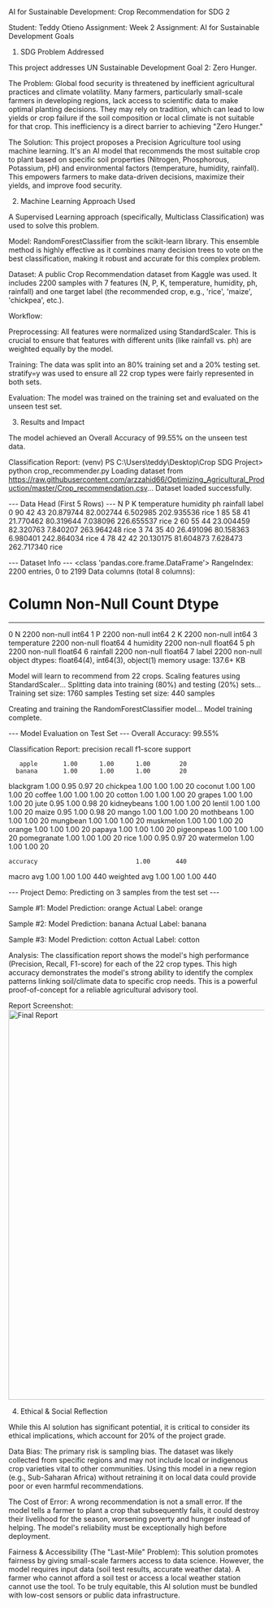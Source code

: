 AI for Sustainable Development: Crop Recommendation for SDG 2

Student: Teddy Otieno
Assignment: Week 2 Assignment: AI for Sustainable Development Goals

1. SDG Problem Addressed

This project addresses UN Sustainable Development Goal 2: Zero Hunger.

The Problem: Global food security is threatened by inefficient agricultural practices and climate volatility. Many farmers, particularly small-scale farmers in developing regions, lack access to scientific data to make optimal planting decisions. They may rely on tradition, which can lead to low yields or crop failure if the soil composition or local climate is not suitable for that crop. This inefficiency is a direct barrier to achieving "Zero Hunger."

The Solution: This project proposes a Precision Agriculture tool using machine learning. It's an AI model that recommends the most suitable crop to plant based on specific soil properties (Nitrogen, Phosphorous, Potassium, pH) and environmental factors (temperature, humidity, rainfall). This empowers farmers to make data-driven decisions, maximize their yields, and improve food security.

2. Machine Learning Approach Used

A Supervised Learning approach (specifically, Multiclass Classification) was used to solve this problem.

Model: RandomForestClassifier from the scikit-learn library. This ensemble method is highly effective as it combines many decision trees to vote on the best classification, making it robust and accurate for this complex problem.

Dataset: A public Crop Recommendation dataset from Kaggle was used. It includes 2200 samples with 7 features (N, P, K, temperature, humidity, ph, rainfall) and one target label (the recommended crop, e.g., 'rice', 'maize', 'chickpea', etc.).

Workflow:

Preprocessing: All features were normalized using StandardScaler. This is crucial to ensure that features with different units (like rainfall vs. ph) are weighted equally by the model.

Training: The data was split into an 80% training set and a 20% testing set. stratify=y was used to ensure all 22 crop types were fairly represented in both sets.

Evaluation: The model was trained on the training set and evaluated on the unseen test set.

3. Results and Impact

The model achieved an Overall Accuracy of 99.55% on the unseen test data.

Classification Report:
(venv) PS C:\Users\teddy\Desktop\Crop SDG Project> python crop_recommender.py
Loading dataset from https://raw.githubusercontent.com/arzzahid66/Optimizing_Agricultural_Production/master/Crop_recommendation.csv...
Dataset loaded successfully.

--- Data Head (First 5 Rows) ---
    N   P   K  temperature   humidity        ph    rainfall label
0  90  42  43    20.879744  82.002744  6.502985  202.935536  rice
1  85  58  41    21.770462  80.319644  7.038096  226.655537  rice
2  60  55  44    23.004459  82.320763  7.840207  263.964248  rice
3  74  35  40    26.491096  80.158363  6.980401  242.864034  rice
4  78  42  42    20.130175  81.604873  7.628473  262.717340  rice

--- Dataset Info ---
<class 'pandas.core.frame.DataFrame'>
RangeIndex: 2200 entries, 0 to 2199
Data columns (total 8 columns):
 #   Column       Non-Null Count  Dtype
---  ------       --------------  -----
 0   N            2200 non-null   int64
 1   P            2200 non-null   int64
 2   K            2200 non-null   int64
 3   temperature  2200 non-null   float64
 4   humidity     2200 non-null   float64
 5   ph           2200 non-null   float64
 6   rainfall     2200 non-null   float64
 7   label        2200 non-null   object
dtypes: float64(4), int64(3), object(1)
memory usage: 137.6+ KB

Model will learn to recommend from 22 crops.
Scaling features using StandardScaler...
Splitting data into training (80%) and testing (20%) sets...
Training set size: 1760 samples
Testing set size:  440 samples

Creating and training the RandomForestClassifier model...
Model training complete.

--- Model Evaluation on Test Set ---
Overall Accuracy: 99.55%

Classification Report:
              precision    recall  f1-score   support

       apple       1.00      1.00      1.00        20
      banana       1.00      1.00      1.00        20
   blackgram       1.00      0.95      0.97        20
    chickpea       1.00      1.00      1.00        20
     coconut       1.00      1.00      1.00        20
      coffee       1.00      1.00      1.00        20
      cotton       1.00      1.00      1.00        20
      grapes       1.00      1.00      1.00        20
        jute       0.95      1.00      0.98        20
 kidneybeans       1.00      1.00      1.00        20
      lentil       1.00      1.00      1.00        20
       maize       0.95      1.00      0.98        20
       mango       1.00      1.00      1.00        20
   mothbeans       1.00      1.00      1.00        20
    mungbean       1.00      1.00      1.00        20
   muskmelon       1.00      1.00      1.00        20
      orange       1.00      1.00      1.00        20
      papaya       1.00      1.00      1.00        20
  pigeonpeas       1.00      1.00      1.00        20
 pomegranate       1.00      1.00      1.00        20
        rice       1.00      0.95      0.97        20
  watermelon       1.00      1.00      1.00        20

    accuracy                           1.00       440
   macro avg       1.00      1.00      1.00       440
weighted avg       1.00      1.00      1.00       440


--- Project Demo: Predicting on 3 samples from the test set ---

Sample #1:
  Model Prediction: orange
  Actual Label:     orange

Sample #2:
  Model Prediction: banana
  Actual Label:     banana

Sample #3:
  Model Prediction: cotton
  Actual Label:     cotton

Analysis: The classification report shows the model's high performance (Precision, Recall, F1-score) for each of the 22 crop types. This high accuracy demonstrates the model's strong ability to identify the complex patterns linking soil/climate data to specific crop needs. This is a powerful proof-of-concept for a reliable agricultural advisory tool.

Report Screenshot:
<img width="1366" height="768" alt="Final Report" src="https://github.com/user-attachments/assets/0cda3715-3637-4093-90a7-9e85292db4ce" />


4. Ethical & Social Reflection

While this AI solution has significant potential, it is critical to consider its ethical implications, which account for 20% of the project grade.

Data Bias: The primary risk is sampling bias. The dataset was likely collected from specific regions and may not include local or indigenous crop varieties vital to other communities. Using this model in a new region (e.g., Sub-Saharan Africa) without retraining it on local data could provide poor or even harmful recommendations.

The Cost of Error: A wrong recommendation is not a small error. If the model tells a farmer to plant a crop that subsequently fails, it could destroy their livelihood for the season, worsening poverty and hunger instead of helping. The model's reliability must be exceptionally high before deployment.

Fairness & Accessibility (The "Last-Mile" Problem): This solution promotes fairness by giving small-scale farmers access to data science. However, the model requires input data (soil test results, accurate weather data). A farmer who cannot afford a soil test or access a local weather station cannot use the tool. To be truly equitable, this AI solution must be bundled with low-cost sensors or public data infrastructure.
